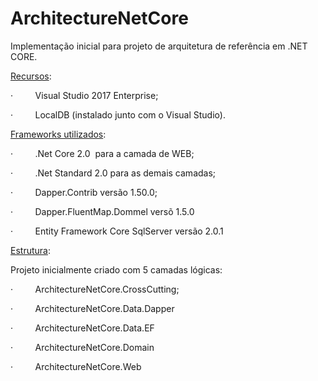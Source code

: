 # ArchitectureNetCore
Implementação inicial para projeto de arquitetura de referência em .NET CORE.

[Recursos]():

·        
Visual Studio 2017 Enterprise;

·        
LocalDB (instalado junto com o Visual Studio).

[Frameworks utilizados]():

·        
.Net Core 2.0 
para a camada de WEB;

·        
.Net Standard 2.0 para as demais camadas;

·        
Dapper.Contrib versão 1.50.0;

·        
Dapper.FluentMap.Dommel versõ 1.5.0

·        
Entity Framework Core SqlServer versão 2.0.1

[Estrutura]():

Projeto inicialmente criado com 5 camadas lógicas:

·        
ArchitectureNetCore.CrossCutting;

·        
ArchitectureNetCore.Data.Dapper

·        
ArchitectureNetCore.Data.EF

·        
ArchitectureNetCore.Domain

·        
ArchitectureNetCore.Web
